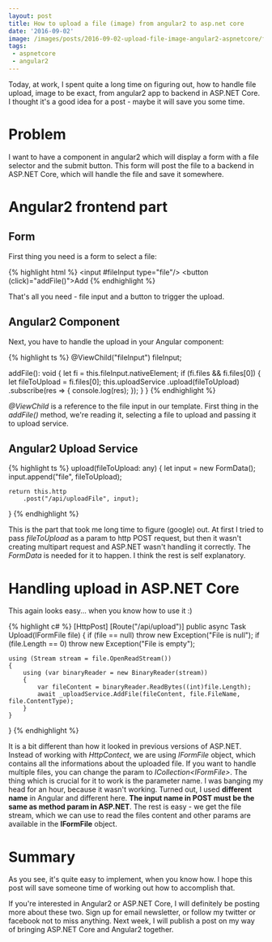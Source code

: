 ```yaml
---
layout: post
title: How to upload a file (image) from angular2 to asp.net core
date: '2016-09-02'
image: /images/posts/2016-09-02-upload-file-image-angular2-aspnetcore/featured.jpg
tags: 
 - aspnetcore
 - angular2
---
```

Today, at work, I spent quite a long time on figuring out, how to handle file upload, image to be exact, from angular2 app to backend in ASP.NET Core. I thought it's a good idea for a post -  maybe it will save you some time. 

# Problem
I want to have a component in angular2 which will display a form with a file selector and the submit button. This form will post the file to a backend in ASP.NET Core, which will handle the file and save it somewhere. 

# Angular2 frontend part 

## Form
First thing you need is a form to select a file:

{% highlight html %}
<input #fileInput type="file"/>
<button (click)="addFile()">Add</button>
{% endhighlight %}

That's all you need - file input and a button to trigger the upload. 

## Angular2 Component
Next, you have to handle the upload in your Angular component: 

{% highlight ts %}
@ViewChild("fileInput") fileInput;

addFile(): void {
    let fi = this.fileInput.nativeElement;
    if (fi.files && fi.files[0]) {
        let fileToUpload = fi.files[0];
        this.uploadService
            .upload(fileToUpload)
            .subscribe(res => {
                console.log(res);
            });
    }
}
{% endhighlight %}

_@ViewChild_ is a reference to the file input in our template. First thing in the _addFile()_ method, we're reading it, selecting a file to upload and passing it to upload service. 

## Angular2 Upload Service

{% highlight ts %}
upload(fileToUpload: any) {
    let input = new FormData();
    input.append("file", fileToUpload);

    return this.http
        .post("/api/uploadFile", input);
}
{% endhighlight %}

This is the part that took me long time to figure (google) out. At first I tried to pass _fileToUpload_ as a param to http POST request, but then it wasn't creating multipart request and ASP.NET wasn't handling it correctly. The _FormData_ is needed for it to happen. I think the rest is self explanatory. 

# Handling upload in ASP.NET Core 
This again looks easy... when you know how to use it :) 

{% highlight c# %}
[HttpPost]
[Route("/api/upload")]
public async Task Upload(IFormFile file)
{
    if (file == null) throw new Exception("File is null");
    if (file.Length == 0) throw new Exception("File is empty");

    using (Stream stream = file.OpenReadStream())
    {
        using (var binaryReader = new BinaryReader(stream))
        {
            var fileContent = binaryReader.ReadBytes((int)file.Length);
            await _uploadService.AddFile(fileContent, file.FileName, file.ContentType);
        }
    }
}
{% endhighlight %}

It is a bit different than how it looked in previous versions of ASP.NET. Instead of working with _HttpContect_, we are using _IFormFile_ object, which contains all the informations about the uploaded file. If you want to handle multiple files, you can change the param to _ICollection&lt;IFormFile&gt;_. The thing which is crucial for it to work is the parameter name. I was banging my head for an hour, because it wasn't working. Turned out, I used __different name__ in Angular and different here. __The input name in POST must be the same as method param in ASP.NET__. The rest is easy - we get the file stream, which we can use to read the files content and other params are available in the __IFormFile__ object. 

# Summary
As you see, it's quite easy to implement, when you know how. I hope this post will save someone time of working out how to accomplish that. 

If you're interested in Angular2 or ASP.NET Core, I will definitely be posting more about these two. Sign up for email newsletter, or follow my twitter or facebook not to miss anything. Next week, I will publish a post on my way of bringing ASP.NET Core and Angular2 together.  